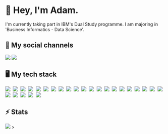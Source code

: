 <div text-align="left">
  <h1>👋 Hey, I'm Adam.</h2>
  <p>I'm currently taking part in IBM's Dual Study programme. I am majoring in 'Business Informatics - Data Science'.</p>
  <h2>👥 My social channels</h3>
  <a target="_blank" href="https://www.linkedin.com/in/adam-kahirov-935985193/"><img src="https://img.shields.io/badge/linkedin-%230077B5.svg?style=for-the-badge&logo=linkedin&logoColor=white"></a> <a href="https://visitcount.itsvg.in"> <img src="https://visitcount.itsvg.in/api?id=aydamdonelly&label=Profile%20Views&color=4&icon=6&pretty=true" /></a>
  <h2>🖥️ My tech stack</h2>
  <img src="https://img.shields.io/badge/python-3670A0?style=for-the-badge&logo=python&logoColor=ffdd54" style="margin-right: 0.3em">
  <img src="https://img.shields.io/badge/javascript-%23323330.svg?style=for-the-badge&logo=javascript&logoColor=%23F7DF1E" style="margin-right: 0.3em">
  <img src="https://img.shields.io/badge/java-%23ED8B00.svg?style=for-the-badge&logo=openjdk&logoColor=white" style="margin-right: 0.3em">
  <img src="https://img.shields.io/badge/html5-%23E34F26.svg?style=for-the-badge&logo=html5&logoColor=white" style="margin-right: 0.3em">
  <img src="https://img.shields.io/badge/css3-%231572B6.svg?style=for-the-badge&logo=css3&logoColor=white" style="margin-right: 0.3em">
  <img src="https://img.shields.io/badge/VIM-%2311AB00.svg?style=for-the-badge&logo=vim&logoColor=white" style="margin-right: 0.3em">
  <img src="https://img.shields.io/badge/Visual%20Studio%20Code-0078d7.svg?style=for-the-badge&logo=visual-studio-code&logoColor=white" style="margin-right: 0.3em">
  <img src="https://img.shields.io/badge/react-%2320232a.svg?style=for-the-badge&logo=react&logoColor=%2361DAFB" style="margin-right: 0.3em">
  <img src="https://img.shields.io/badge/LeetCode-000000?style=for-the-badge&logo=LeetCode&logoColor=#d16c06" style="margin-right: 0.3em">
  <img src="https://img.shields.io/badge/figma-%23F24E1E.svg?style=for-the-badge&logo=figma&logoColor=white" style="margin-right: 0.3em">
  <img src="https://img.shields.io/badge/Adobe%20Premiere%20Pro-9999FF.svg?style=for-the-badge&logo=Adobe%20Premiere%20Pro&logoColor=white" style="margin-right: 0.3em">
  <img src="https://img.shields.io/badge/adobe%20photoshop-%2331A8FF.svg?style=for-the-badge&logo=adobe%20photoshop&logoColor=white" style="margin-right: 0.3em">
  <img src="https://img.shields.io/badge/adobe%20illustrator-%23FF9A00.svg?style=for-the-badge&logo=adobe%20illustrator&logoColor=white" style="margin-right: 0.3em">
  <img src="https://img.shields.io/badge/mysql-%2300f.svg?style=for-the-badge&logo=mysql&logoColor=white" style="margin-right: 0.3em">
  <img src="https://img.shields.io/badge/Matplotlib-%23ffffff.svg?style=for-the-badge&logo=Matplotlib&logoColor=black" style="margin-right: 0.3em">
  <img src="https://img.shields.io/badge/numpy-%23013243.svg?style=for-the-badge&logo=numpy&logoColor=white" style="margin-right: 0.3em">
  <img src="https://img.shields.io/badge/pandas-%23150458.svg?style=for-the-badge&logo=pandas&logoColor=white" style="margin-right: 0.3em">
  <img src="https://img.shields.io/badge/TensorFlow-%23FF6F00.svg?style=for-the-badge&logo=TensorFlow&logoColor=white" style="margin-right: 0.3em">
  <img src="https://img.shields.io/badge/Qiskit-%236929C4.svg?style=for-the-badge&logo=Qiskit&logoColor=white" style="margin-right: 0.3em">
  <img src="https://img.shields.io/badge/-Arduino-00979D?style=for-the-badge&logo=Arduino&logoColor=white" style="margin-right: 0.3em">
  <img src="https://img.shields.io/badge/docker-%230db7ed.svg?style=for-the-badge&logo=docker&logoColor=white" style="margin-right: 0.3em">
  <img src="https://img.shields.io/badge/-ElasticSearch-005571?style=for-the-badge&logo=elasticsearch" style="margin-right: 0.3em">
  <img src="https://img.shields.io/badge/rancher-%230075A8.svg?style=for-the-badge&logo=rancher&logoColor=white" style="margin-right: 0.3em">
  <img src="https://img.shields.io/badge/-Swagger-%23Clojure?style=for-the-badge&logo=swagger&logoColor=white" style="margin-right: 0.3em">
  <img src="https://img.shields.io/badge/TikTok-%23000000.svg?style=for-the-badge&logo=TikTok&logoColor=white" style="margin-right: 0.3em">
  <img src="https://img.shields.io/badge/github-%23121011.svg?style=for-the-badge&logo=github&logoColor=white" style="margin-right: 0.3em">
  <h2>⚡️ Stats</h2>
  <picture>
  <source
    srcset="https://github-readme-stats.vercel.app/api?username=anuraghazra&show_icons=true&theme=dark"
    media="(prefers-color-scheme: dark)"
  />
  <source
    srcset="https://github-readme-stats.vercel.app/api?username=anuraghazra&show_icons=true"
    media="(prefers-color-scheme: light), (prefers-color-scheme: no-preference)"
  />
  <img src="https://github-readme-stats.vercel.app/api?username=aydamdonelly&show_icons=true" />
</picture>>
</div>
